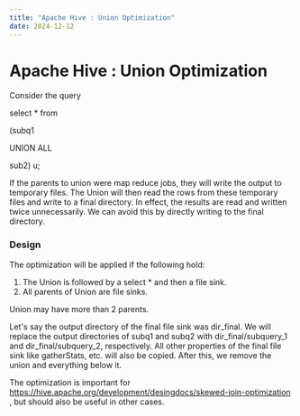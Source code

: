 ```yaml
---
title: "Apache Hive : Union Optimization"
date: 2024-12-12
---
```


# Apache Hive : Union Optimization

Consider the query

select * from   

 (subq1  

 UNION ALL  

 sub2) u;

If the parents to union were map reduce jobs, they will write the output to temporary files. The Union will then read the rows from these temporary files and write to a final directory. In effect, the results are read and written twice unnecessarily. We can avoid this by directly writing to the final directory.

### Design

The optimization will be applied if the following hold:

1. The Union is followed by a select * and then a file sink.
2. All parents of Union are file sinks.

Union may have more than 2 parents.

Let's say the output directory of the final file sink was dir_final. We will replace the output directories of subq1 and subq2 with dir_final/subquery_1 and dir_final/subquery_2, respectively. All other properties of the final file sink like gatherStats, etc. will also be copied. After this, we remove the union and everything below it.

The optimization is important for <https://hive.apache.org/development/desingdocs/skewed-join-optimization> , but should also be useful in other cases.

 

 

